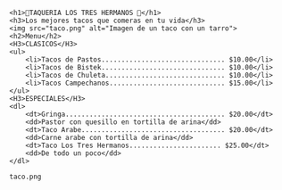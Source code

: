     <h1>🌮TAQUERIA LOS TRES HERMANOS 🌮</h1>
    <h3>Los mejores tacos que comeras en tu vida</h3>
    <img src="taco.png" alt="Imagen de un taco con un tarro">
    <h2>Menu</h2>
    <H3>CLASICOS</H3>
    <ul>
        <li>Tacos de Pastos............................... $10.00</li>
        <li>Tacos de Bistek............................... $10.00</li>
        <li>Tacos de Chuleta.............................. $10.00</li>
        <li>Tacos Campechanos............................. $15.00</li>
    </ul>
    <H3>ESPECIALES</H3>
    <dl>
        <dt>Gringa........................................ $20.00</dt>
        <dd>Pastor con quesillo en tortilla de arina</dd>
        <dt>Taco Arabe.................................... $20.00</dt>
        <dd>Carne arabe con tortilla de arina</dd>
        <dt>Taco Los Tres Hermanos....................... $25.00</dt>
        <dd>De todo un poco</dd>
    </dl>

    taco.png
